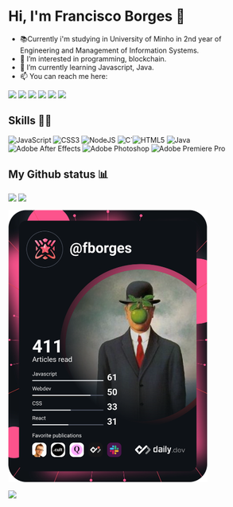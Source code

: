 # Hi, I'm Francisco Borges 👋


- 📚Currently i'm studying in University of Minho in 2nd year of Engineering and Management of Information Systems.
- 👀 I’m interested in programming, blockchain.
- 🌱 I’m currently learning Javascript, Java.
- 📫 You can reach me here:

<a href="https://www.youtube.com/channel/UCCROK4_k7oOHq2S6W4ALUkg" target="_blank" rel="noopener noreferrer"><img src="https://img.shields.io/badge/YouTube-FF0000?style=for-the-badge&logo=youtube&logoColor=white"></a> <a href="https://www.behance.net/franciscoborges2002" target="_blank" rel="noopener noreferrer"><img src="https://img.shields.io/badge/-Behance-blue?style=for-the-badge&logo=behance&logoColor=white"></a> <a href="https://codepen.io/franciscoborges2002" target="_blank" rel="noopener noreferrer"><img src="https://img.shields.io/badge/Codepen-000000?style=for-the-badge&logo=codepen&logoColor=white"></a> <a href="https://www.linkedin.com/in/francisco-borges-29abaa1a5/" target="_blank" rel="noopener noreferrer"><img src="https://img.shields.io/badge/LinkedIn-0077B5?style=for-the-badge&logo=linkedin&logoColor=white"></a> <a href="https://twitter.com/23borgessssssss" target="_blank" rel="noopener noreferrer"><img src="https://img.shields.io/badge/Twitter-1DA1F2?style=for-the-badge&logo=twitter&logoColor=white"></a> <a href="franciscomsborges2002@gmail.com" target="_blank" rel="noopener noreferrer"><img src="https://img.shields.io/badge/Gmail-D14836?style=for-the-badge&logo=gmail&logoColor=white"></a>

## Skills 👨‍💻
![JavaScript](https://img.shields.io/badge/javascript-%23323330.svg?style=for-the-badge&logo=javascript&logoColor=%23F7DF1E)  ![CSS3](https://img.shields.io/badge/css3-%231572B6.svg?style=for-the-badge&logo=css3&logoColor=white) ![NodeJS](https://img.shields.io/badge/node.js-6DA55F?style=for-the-badge&logo=node.js&logoColor=white) ![C](https://img.shields.io/badge/c-%2300599C.svg?style=for-the-badge&logo=c&logoColor=white)`![HTML5](https://img.shields.io/badge/html5-%23E34F26.svg?style=for-the-badge&logo=html5&logoColor=white) ![Java](https://img.shields.io/badge/java-%23ED8B00.svg?style=for-the-badge&logo=java&logoColor=white) ![Adobe After Effects](https://img.shields.io/badge/Adobe%20After%20Effects-9999FF.svg?style=for-the-badge&logo=Adobe%20After%20Effects&logoColor=white) ![Adobe Photoshop](https://img.shields.io/badge/adobephotoshop-%2331A8FF.svg?style=for-the-badge&logo=adobephotoshop&logoColor=white) ![Adobe Premiere Pro](https://img.shields.io/badge/Adobe%20Premiere%20Pro-9999FF.svg?style=for-the-badge&logo=Adobe%20Premiere%20Pro&logoColor=white)

## My Github status 📊
<img src="https://github-readme-stats.vercel.app/api?username=Franciscoborges2002&show_icons=true&hide_border=true&&count_private=true&include_all_commits=true">

<img src="https://github-readme-streak-stats.herokuapp.com/?user=Franciscoborges2002">

<a href="https://app.daily.dev/fborges"><img src="https://github.com/Franciscoborges2002/Franciscoborges2002/blob/master/devcard.svg" width="400" alt="Francisco Borges's Dev Card"/></a>

![](https://komarev.com/ghpvc/?username=Franciscoborges2002&style=flat-square)

<!---
Franciscoborges2002/Franciscoborges2002 is a ✨ special ✨ repository because its `README.md` (this file) appears on your GitHub profile.
You can click the Preview link to take a look at your changes.
--->
